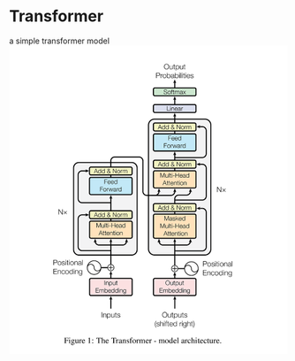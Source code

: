 # Transformer
a simple transformer model
![transformer.png](https://github.com/Golden-Irises/Transformer/blob/main/transformer.png)
